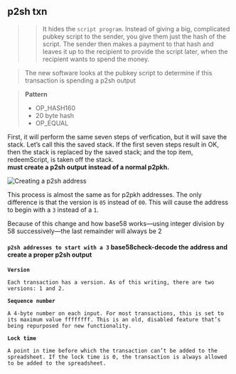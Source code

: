 ## p2sh txn

>> It hides the `script program`. Instead of giving a big, complicated pubkey script to the sender, you give them just the hash of the script. The sender then makes a payment to that hash and leaves it up to the recipient to provide the script later, when the recipient wants to spend the money.

> The new software looks at the pubkey script to determine if this transaction is spending a p2sh output

> **Pattern**
>   - OP_HASH160
>   - 20 byte hash
>   - OP_EQUAL

First, it will perform the same seven steps of verfication, but it will save the stack. Let’s call this the saved stack. If the first seven steps result in OK, then the stack is replaced by the saved stack; and the top item, redeemScript, is taken off the stack.<br>
**must create a p2sh output instead of a normal p2pkh.**

![Creating a p2sh address](../image/Creating_a_p2sh_address.png)



This process is almost the same as for p2pkh addresses. The only difference is that the version is `05` instead of `00`. This will cause the address to begin with a `3` instead of a `1`.

Because of this change and how base58 works—using integer division by 58 successively—the last remainder will always be 2

#### `p2sh addresses to start with a 3` base58check-decode the address and create a proper p2sh output



**`Version`**

    Each transaction has a version. As of this writing, there are two versions: 1 and 2.
    
**`Sequence number`**

    A 4-byte number on each input. For most transactions, this is set to its maximum value ffffffff. This is an old, disabled feature that’s being repurposed for new functionality.

**`Lock time`**

    A point in time before which the transaction can’t be added to the spreadsheet. If the lock time is 0, the transaction is always allowed to be added to the spreadsheet.

